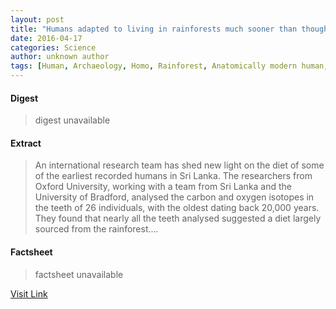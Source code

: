 ```yaml
---
layout: post
title: "Humans adapted to living in rainforests much sooner than thought"
date: 2016-04-17
categories: Science
author: unknown author
tags: [Human, Archaeology, Homo, Rainforest, Anatomically modern human, Fossil, University, Research, Natural environment, Neanderthal, Adaptation, Asia]
---
```



#### Digest
>digest unavailable

#### Extract
>An international research team has shed new light on the diet of some of the earliest recorded humans in Sri Lanka. The researchers from Oxford University, working with a team from Sri Lanka and the University of Bradford, analysed the carbon and oxygen isotopes in the teeth of 26 individuals, with the oldest dating back 20,000 years. They found that nearly all the teeth analysed suggested a diet largely sourced from the rainforest....

#### Factsheet
>factsheet unavailable

[Visit Link](http://phys.org/news345374563.html)


